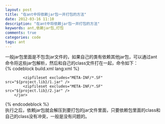 ```yaml
---
layout: post
title: "在ant中将依赖jar包一并打包的方法"
date: 2012-03-16 11:10
description: "在ant中将依赖jar包一并打包的方法"
keywords: ant,依赖jar包,打包
comments: true
categories: code
tags: ant
---
```

  
一般jar包里面是不包含jar文件的，如果自己的类有依赖其他jar包，可以通过ant命令将这些jar包解析，然后和自己的class文件打在一起，命令如下：    
{% codeblock build.xml lang:xml %}
        <jar basedir="${build.class}" destfile="${build.out}/myjar.jar">
            <manifest>
                <attribute name="Main-Class" value="Main"/>
            </manifest>

            <zipfileset excludes="META-INF/*.SF" src="${project.lib}/1.jar" />
            <zipfileset excludes="META-INF/*.SF" src="${project.lib}/2.jar" />
        </jar>
{% endcodeblock %}  
执行之后，依赖jar包就会解压到要打包的jar文件里面，只要依赖包里面的class和自己的class没有冲突，一般是没有问题的。  
